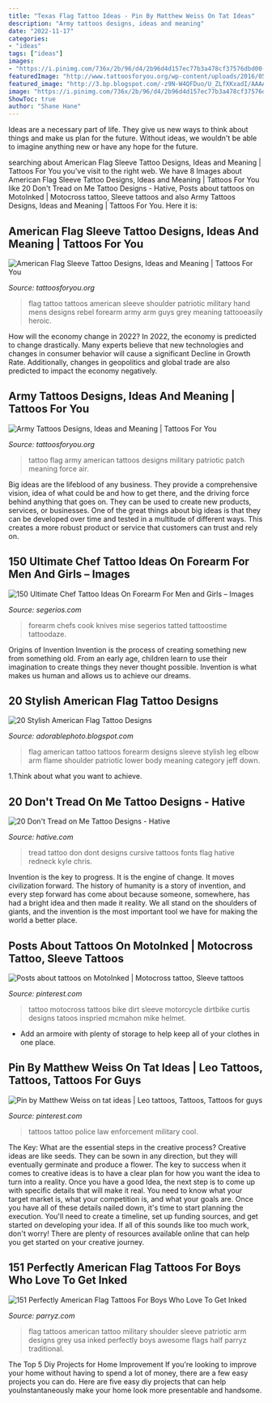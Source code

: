 ```yaml
---
title: "Texas Flag Tattoo Ideas - Pin By Matthew Weiss On Tat Ideas"
description: "Army tattoos designs, ideas and meaning"
date: "2022-11-17"
categories:
- "ideas"
tags: ["ideas"]
images:
- "https://i.pinimg.com/736x/2b/96/d4/2b96d4d157ec77b3a478cf37576dbd00--law-enforcement-tat.jpg"
featuredImage: "http://www.tattoosforyou.org/wp-content/uploads/2016/05/Army-Flag-Tattoo.jpg"
featured_image: "http://3.bp.blogspot.com/-z9N-W4QFDuo/U_ZLfXKxadI/AAAAAAAAFO4/iBJXE6-znK4/s1600/american%2Bflag%2Btattoos%2Bon%2Bforearm.jpeg"
image: "https://i.pinimg.com/736x/2b/96/d4/2b96d4d157ec77b3a478cf37576dbd00--law-enforcement-tat.jpg"
ShowToc: true
author: "Shane Hane"
---
```



Ideas are a necessary part of life. They give us new ways to think about things and make us plan for the future. Without ideas, we wouldn't be able to imagine anything new or have any hope for the future.

	

		
searching about American Flag Sleeve Tattoo Designs, Ideas and Meaning | Tattoos For You you've visit to the right web. We have 8 Images about American Flag Sleeve Tattoo Designs, Ideas and Meaning | Tattoos For You like 20 Don&#039;t Tread on Me Tattoo Designs - Hative, Posts about tattoos on MotoInked | Motocross tattoo, Sleeve tattoos and also Army Tattoos Designs, Ideas and Meaning | Tattoos For You. Here it is:
		
    
## American Flag Sleeve Tattoo Designs, Ideas And Meaning | Tattoos For You

<img loading=lazy src="https://www.tattoosforyou.org/wp-content/uploads/2017/05/American-Flag-Sleeve-Tattoos-for-Men.jpg" onerror="this.onerror=null;this.src='https://tse1.mm.bing.net/th?id=OIP.w5jPKuE-L1cNVGtg-m1WAgHaKT&amp;pid=15.1';" alt="American Flag Sleeve Tattoo Designs, Ideas and Meaning | Tattoos For You">

_Source: tattoosforyou.org_

>flag tattoo tattoos american sleeve shoulder patriotic military hand mens designs rebel forearm army arm guys grey meaning tattooeasily heroic. 

	

How will the economy change in 2022?
In 2022, the economy is predicted to change drastically. Many experts believe that new technologies and changes in consumer behavior will cause a significant Decline in Growth Rate. Additionally, changes in geopolitics and global trade are also predicted to impact the economy negatively.

    
## Army Tattoos Designs, Ideas And Meaning | Tattoos For You

<img loading=lazy src="http://www.tattoosforyou.org/wp-content/uploads/2016/05/Army-Flag-Tattoo.jpg" onerror="this.onerror=null;this.src='https://tse1.mm.bing.net/th?id=OIP.uXHh-2POsjEuP9VD4dB90wHaKr&amp;pid=15.1';" alt="Army Tattoos Designs, Ideas and Meaning | Tattoos For You">

_Source: tattoosforyou.org_

>tattoo flag army american tattoos designs military patriotic patch meaning force air. 

	

Big ideas are the lifeblood of any business. They provide a comprehensive vision, idea of what could be and how to get there, and the driving force behind anything that goes on. They can be used to create new products, services, or businesses. One of the great things about big ideas is that they can be developed over time and tested in a multitude of different ways. This creates a more robust product or service that customers can trust and rely on.

    
## 150 Ultimate Chef Tattoo Ideas On Forearm For Men And Girls – Images

<img loading=lazy src="https://www.segerios.com/wp-content/uploads/2019/01/Impressive-Chef-Tattoo-On-Forearm.jpg" onerror="this.onerror=null;this.src='https://tse4.mm.bing.net/th?id=OIP.RG9s9MAOKCagKciBWRqalgHaJ4&amp;pid=15.1';" alt="150 Ultimate Chef Tattoo Ideas On Forearm For Men and Girls – Images">

_Source: segerios.com_

>forearm chefs cook knives mise segerios tatted tattoostime tattoodaze. 

	

Origins of Invention
Invention is the process of creating something new from something old. From an early age, children learn to use their imagination to create things they never thought possible. Invention is what makes us human and allows us to achieve our dreams.

    
## 20 Stylish American Flag Tattoo Designs

<img loading=lazy src="http://3.bp.blogspot.com/-z9N-W4QFDuo/U_ZLfXKxadI/AAAAAAAAFO4/iBJXE6-znK4/s1600/american%2Bflag%2Btattoos%2Bon%2Bforearm.jpeg" onerror="this.onerror=null;this.src='https://tse3.mm.bing.net/th?id=OIP.XIbgZ4OdUWgCV1zWrYr3XgHaJ4&amp;pid=15.1';" alt="20 Stylish American Flag Tattoo Designs">

_Source: adorablephoto.blogspot.com_

>flag american tattoo tattoos forearm designs sleeve stylish leg elbow arm flame shoulder patriotic lower body meaning category jeff down. 

	

1.Think about what you want to achieve.

    
## 20 Don&#039;t Tread On Me Tattoo Designs - Hative

<img loading=lazy src="https://hative.com/wp-content/uploads/2014/04/dont-tread-on-me/19-dont-tread-on-me-with-cursive-fonts.jpg" onerror="this.onerror=null;this.src='https://tse2.mm.bing.net/th?id=OIP.UbHBuhL-T4WKALRWjM800AHaJ4&amp;pid=15.1';" alt="20 Don&#039;t Tread on Me Tattoo Designs - Hative">

_Source: hative.com_

>tread tattoo don dont designs cursive tattoos fonts flag hative redneck kyle chris. 

	

Invention is the key to progress. It is the engine of change. It moves civilization forward. The history of humanity is a story of invention, and every step forward has come about because someone, somewhere, has had a bright idea and then made it reality. We all stand on the shoulders of giants, and the invention is the most important tool we have for making the world a better place.

    
## Posts About Tattoos On MotoInked | Motocross Tattoo, Sleeve Tattoos

<img loading=lazy src="https://i.pinimg.com/736x/33/11/ce/3311ce9b437a2858706a31a47493b92f--motocross-tattoo-tattoo-bike.jpg" onerror="this.onerror=null;this.src='https://tse3.mm.bing.net/th?id=OIP.3K63vxUUdYVnDop8oR3piwHaMy&amp;pid=15.1';" alt="Posts about tattoos on MotoInked | Motocross tattoo, Sleeve tattoos">

_Source: pinterest.com_

>tattoo motocross tattoos bike dirt sleeve motorcycle dirtbike curtis designs tatoos inspried mcmahon mike helmet. 

	

- Add an armoire with plenty of storage to help keep all of your clothes in one place.

    
## Pin By Matthew Weiss On Tat Ideas | Leo Tattoos, Tattoos, Tattoos For Guys

<img loading=lazy src="https://i.pinimg.com/736x/2b/96/d4/2b96d4d157ec77b3a478cf37576dbd00--law-enforcement-tat.jpg" onerror="this.onerror=null;this.src='https://tse1.mm.bing.net/th?id=OIP.gwns-PrSdz3mndkbw-9btAHaLd&amp;pid=15.1';" alt="Pin by Matthew Weiss on tat ideas | Leo tattoos, Tattoos, Tattoos for guys">

_Source: pinterest.com_

>tattoos tattoo police law enforcement military cool. 

	

The Key: What are the essential steps in the creative process?
Creative ideas are like seeds. They can be sown in any direction, but they will eventually germinate and produce a flower. The key to success when it comes to creative ideas is to have a clear plan for how you want the idea to turn into a reality. Once you have a good Idea, the next step is to come up with specific details that will make it real. You need to know what your target market is, what your competition is, and what your goals are. Once you have all of these details nailed down, it's time to start planning the execution. You'll need to create a timeline, set up funding sources, and get started on developing your idea. If all of this sounds like too much work, don't worry! There are plenty of resources available online that can help you get started on your creative journey.

    
## 151 Perfectly American Flag Tattoos For Boys Who Love To Get Inked

<img loading=lazy src="http://parryz.com/wp-content/uploads/2018/01/Dark-American-Flag-Tattoo-For-Men-Shoulder.jpg" onerror="this.onerror=null;this.src='https://tse2.mm.bing.net/th?id=OIP.u77nxAavhjFV47yYd8vA6AAAAA&amp;pid=15.1';" alt="151 Perfectly American Flag Tattoos For Boys Who Love To Get Inked">

_Source: parryz.com_

>flag tattoos american tattoo military shoulder sleeve patriotic arm designs grey usa inked perfectly boys awesome flags half parryz traditional. 

	

The Top 5 Diy Projects for Home Improvement
If you're looking to improve your home without having to spend a lot of money, there are a few easy projects you can do. Here are five easy diy projects that can help youInstantaneously make your home look more presentable and handsome.

